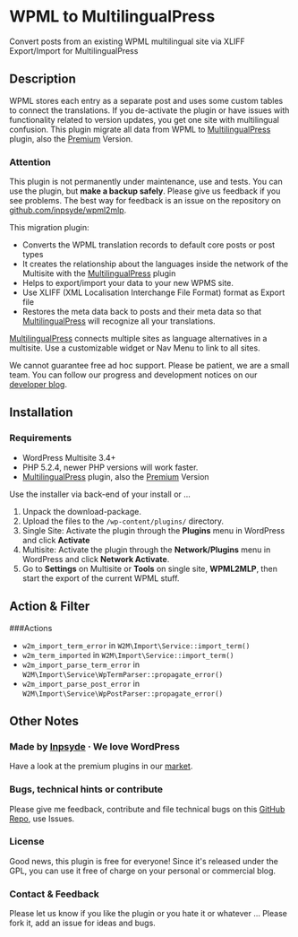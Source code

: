 # WPML to MultilingualPress

Convert posts from an existing WPML multilingual site via XLIFF Export/Import for MultilingualPress

## Description
WPML stores each entry as a separate post and uses some custom tables to connect the translations. If you de-activate the plugin or have issues with functionality related to version updates, you get one site with multilingual confusion. This plugin migrate all data from WPML to [MultilingualPress](https://wordpress.org/plugins/multilingual-press/) plugin, also the [Premium](http://multilingualpress.pro/) Version.

### Attention
This plugin is not permanently under maintenance, use and tests. You can use the plugin, but **make a backup safely**. Please give us feedback if you see problems.
The best way for feedback is an issue on the repository on [github.com/inpsyde/wpml2mlp](https://github.com/inpsyde/wpml2mlp).

This migration plugin:

* Converts the WPML translation records to default core posts or post types
* It creates the relationship about the languages inside the network of the Multisite with the [MultilingualPress](https://wordpress.org/plugins/multilingual-press/) plugin
* Helps to export/import your data to your new WPMS site.
* Use XLIFF (XML Localisation Interchange File Format) format as Export file
* Restores the meta data back to posts and their meta data so that [MultilingualPress](https://wordpress.org/plugins/multilingual-press/) will recognize all your translations.

[MultilingualPress](https://wordpress.org/plugins/multilingual-press/) connects multiple sites as language alternatives in a multisite. Use a customizable widget or Nav Menu to link to all sites.

We cannot guarantee free ad hoc support. Please be patient, we are a small team.
You can follow our progress and development notices on our [developer blog](http://make.marketpress.com/multilingualpress/).

## Installation

### Requirements
 * WordPress Multisite 3.4+
 * PHP 5.2.4, newer PHP versions will work faster.
 * [MultilingualPress](https://wordpress.org/plugins/multilingual-press/) plugin, also the [Premium](http://multilingualpress.pro/) Version

Use the installer via back-end of your install or ...

 1. Unpack the download-package.
 2. Upload the files to the `/wp-content/plugins/` directory.
 3. Single Site: Activate the plugin through the **Plugins** menu in WordPress and click **Activate**
 4. Multisite: Activate the plugin through the **Network/Plugins** menu in WordPress and click **Network Activate**.
 5. Go to **Settings** on Multisite or **Tools** on single site, **WPML2MLP**, then start the export of the current WPML stuff.

## Action & Filter 
###Actions
* `w2m_import_term_error` in `W2M\Import\Service::import_term()`
* `w2m_term_imported` in `W2M\Import\Service::import_term()`
* `w2m_import_parse_term_error` in `W2M\Import\Service\WpTermParser::propagate_error()`
* `w2m_import_parse_post_error` in `W2M\Import\Service\WpPostParser::propagate_error()`

## Other Notes

### Made by [Inpsyde](http://inpsyde.com) &middot; We love WordPress
Have a look at the premium plugins in our [market](http://marketpress.com).

### Bugs, technical hints or contribute
Please give me feedback, contribute and file technical bugs on this 
[GitHub Repo](https://github.com/inpsyde/wpml2mlp/issues), use Issues.

### License
Good news, this plugin is free for everyone! Since it's released under the GPL, 
you can use it free of charge on your personal or commercial blog.

### Contact & Feedback
Please let us know if you like the plugin or you hate it or whatever ... 
Please fork it, add an issue for ideas and bugs.
